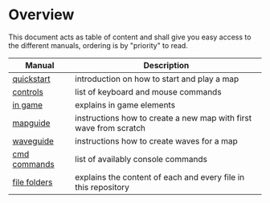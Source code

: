 # Overview
This document acts as table of content and shall give you easy access to the different manuals, ordering is by "priority" to read.

| Manual | Description |
| --- | --- |
| [quickstart](quickstart.md) | introduction on how to start and play a map
| [controls](controls.md) | list of keyboard and mouse commands
| [in game](ingame.md) | explains in game elements 
| [mapguide](mapguide.md) | instructions how to create a new map with first wave from scratch
| [waveguide](waveguide.md) | instructions how to create waves for a map
| [cmd commands](cmd_commands.md) | list of availably console commands
| [file folders](filefolders.md) | explains the content of each and every file in this repository

